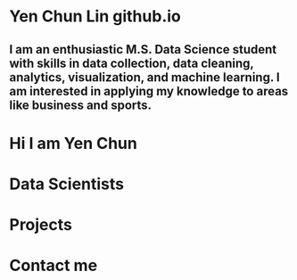 # Yen Chun Lin github.io

## I am an enthusiastic M.S. Data Science student with skills in data collection, data cleaning, analytics, visualization, and machine learning. I am interested in applying my knowledge to areas like  business and sports.

# Hi I am Yen Chun
# Data Scientists
# Projects
# Contact me
